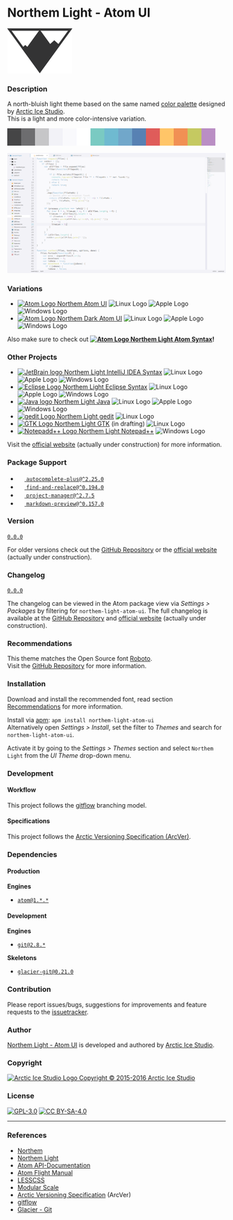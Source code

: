 Northem Light - Atom UI
=======================

![Northem Logo](https://raw.githubusercontent.com/arcticicestudio/northem-light-atom-ui/master/assets/media/northem-logo.png)

### Description
A north-bluish light theme based on the same named [color palette](https://github.com/arcticicestudio/northem) designed by [Arctic Ice Studio](http://arcticicestudio.com).  
This is a light and more color-intensive variation.

![Northem Light Color Palette](https://raw.githubusercontent.com/arcticicestudio/northem-light-atom-ui/master/assets/media/northem-light.png)

![Northem Preview Screenshot](https://raw.githubusercontent.com/arcticicestudio/northem-light-atom-ui/master/assets/media/preview-screenshot.png)

### Variations
  - <a href="https://github.com/arcticicestudio/northem-atom-ui"><img src="https://atom.io/favicon.ico" alt="Atom Logo" width=16 height=16> Northem Atom UI</a> <img src="https://www.kernel.org/theme/images/logos/favicon.png" alt="Linux Logo" width=16 height=16 /> <img src="https://developer.apple.com/favicon.ico" alt="Apple Logo" width=16 height=16 /> <img src="https://www.microsoft.com/en-us/windows/favicon.ico" alt="Windows Logo" width=16 height=16 />
  - <a href="https://github.com/arcticicestudio/northem-dark-atom-ui"><img src="https://atom.io/favicon.ico" alt="Atom Logo" width=16 height=16> Northem Dark Atom UI</a> <img src="https://www.kernel.org/theme/images/logos/favicon.png" alt="Linux Logo" width=16 height=16 /> <img src="https://developer.apple.com/favicon.ico" alt="Apple Logo" width=16 height=16 /> <img src="https://www.microsoft.com/en-us/windows/favicon.ico" alt="Windows Logo" width=16 height=16 />

Also make sure to check out **<a href="https://github.com/arcticicestudio/northem-light-atom-syntax"><img src="https://atom.io/favicon.ico" alt="Atom Logo" width=16 height=16> Northem Light Atom Syntax</a>!**

### Other Projects
  - <a href="https://github.com/arcticicestudio/northem-light-intellij-idea-syntax"><img src="https://www.jetbrains.com/_assets//shared/favicons/jetbrains.ico" alt="JetBrain logo" width=16 height=16> Northem Light IntelliJ IDEA Syntax</a> <img src="https://www.kernel.org/theme/images/logos/favicon.png" alt="Linux Logo" width=16 height=16 /> <img src="https://developer.apple.com/favicon.ico" alt="Apple Logo" width=16 height=16 /> <img src="https://www.microsoft.com/en-us/windows/favicon.ico" alt="Windows Logo" width=16 height=16 />
  - <a href="https://github.com/arcticicestudio/northem-light-eclipse-syntax"><img src="https://eclipse.org/favicon.ico" alt="Eclipse Logo" width=16 height=16> Northem Light Eclipse Syntax</a> <img src="https://www.kernel.org/theme/images/logos/favicon.png" alt="Linux Logo" width=16 height=16 /> <img src="https://developer.apple.com/favicon.ico" alt="Apple Logo" width=16 height=16 /> <img src="https://www.microsoft.com/en-us/windows/favicon.ico" alt="Windows Logo" width=16 height=16 />
  - <a href="https://github.com/arcticicestudio/northem-light-java"><img src="https://www.java.com/favicon.ico" alt="Java logo" width=16 height=16> Northem Light Java</a> <img src="https://www.kernel.org/theme/images/logos/favicon.png" alt="Linux Logo" width=16 height=16 /> <img src="https://developer.apple.com/favicon.ico" alt="Apple Logo" width=16 height=16 /> <img src="https://www.microsoft.com/en-us/windows/favicon.ico" alt="Windows Logo" width=16 height=16 />
  - <a href="https://github.com/arcticicestudio/northem-light-gedit"><img src="https://static.gnome.org/wiki.gnome.org/gnome/css/favicon.png" alt="gedit Logo" width=16 height=16> Northem Light gedit</a> <img src="https://www.kernel.org/theme/images/logos/favicon.png" alt="Linux Logo" width=16 height=16 />
  - <a href="#"><img src="http://www.gtk.org/images/gtk-logo.ico" alt="GTK Logo" width=16 height=16> Northem Light GTK</a> (in drafting) <img src="https://www.kernel.org/theme/images/logos/favicon.png" alt="Linux Logo" width=16 height=16 />
  - <a href="https://github.com/arcticicestudio/northem-light-notepadplusplus"><img src="http://notepad-plus-plus.org/assets/images/favicon.ico" alt="Notepadd++ Logo" width=16 height=16> Northem Light Notepad++</a> <img src="https://www.microsoft.com/en-us/windows/favicon.ico" alt="Windows Logo" width=16 height=16 />

Visit the [official website](http://arcticicestudio.com/northem) (actually under construction) for more information.

### Package Support
  - <a href="https://atom.io/packages/autocomplete-plus"><img src="https://avatars0.githubusercontent.com/u/1089146" width=16 height=16/> `autocomplete-plus@^2.25.0`</a>
  - <a href="https://atom.io/packages/find-and-replace"><img src="https://avatars0.githubusercontent.com/u/1089146" width=16 height=16/> `find-and-replace@^0.194.0`</a>
  - <a href="https://atom.io/packages/project-manager"><img src="https://avatars0.githubusercontent.com/u/696872" width=16 height=16/> `project-manager@^2.7.5`</a>
  - <a href="https://atom.io/packages/markdown-preview"><img src="https://avatars0.githubusercontent.com/u/1089146" width=16 height=16/> `markdown-preview@^0.157.0`</a>

### Version
[`0.0.0`](https://github.com/arcticicestudio/northem-light-atom-ui/releases/latest)  

For older versions check out the [GitHub Repository](https://github.com/arcticicestudio/northem-light-atom-ui/releases) or the [official website](http://arcticicestudio.com/northem) (actually under construction).

### Changelog
[`0.0.0`](https://github.com/arcticicestudio/northem-light-atom-ui/blob/master/CHANGELOG.md)

The changelog can be viewed in the Atom package view via *Settings > Packages* by filtering for `northem-light-atom-ui`.
The full changelog is available at the [GitHub Repository](https://github.com/arcticicestudio/northem-light-atom-ui) and [official website](http://arcticicestudio.com/northem) (actually under construction).

### Recommendations
This theme matches the Open Source font [Roboto](http://www.google.com/fonts/specimen/Roboto).  
Visit the [GitHub Repository](https://github.com/google/fonts/tree/master/apache/roboto) for more information.

### Installation
Download and install the recommended font, read section [Recommendations](#Recommendations) for more information.

Install via [apm](https://github.com/atom/apm): `apm install northem-light-atom-ui`  
Alternatively open *Settings > Install*, set the filter to *Themes* and search for `northem-light-atom-ui`.

Activate it by going to the *Settings > Themes* section and select `Northem Light` from the *UI Theme* drop-down menu.

### Development
#### Workflow
This project follows the [gitflow](http://nvie.com/posts/a-successful-git-branching-model) branching model.

#### Specifications
This project follows the [Arctic Versioning Specification (ArcVer)](https://github.com/arcticicestudio/arcver).

### Dependencies
#### Production
**Engines**
  - [`atom@1.*.*`](https://atom.io)

#### Development
**Engines**
  - [`git@2.8.*`](https://git-scm.com)

**Skeletons**
  - [`glacier-git@0.21.0`](https://github.com/arcticicestudio/glacier-git)

### Contribution
Please report issues/bugs, suggestions for improvements and feature requests to the [issuetracker](https://github.com/arcticicestudio/northem-light-atom-ui/issues).

### Author
[Northem Light - Atom UI](https://github.com/arcticicestudio/northem-light-atom-ui) is developed and authored by [Arctic Ice Studio](http://arcticicestudio.com).

### Copyright
<a href="mailto:development@arcticicestudio.com"><img src="http://arcticicestudio.com/favicon.ico" width=16 height=16 alt="Arctic Ice Studio Logo"/> Copyright &copy; 2015-2016 Arctic Ice Studio</a>

### License
[![GPL-3.0](http://www.gnu.org/graphics/gplv3-88x31.png)](http://www.gnu.org/licenses/gpl.txt) [![CC BY-SA-4.0](http://mirrors.creativecommons.org/presskit/buttons/88x31/svg/by-sa.svg)](http://creativecommons.org/licenses/by-sa/4.0/)

---

### References
  - [Northem](https://github.com/arcticicestudio/northem)
  - [Northem Light](https://github.com/arcticicestudio/northem-light)
  - [Atom API-Documentation](https://atom.io/docs/api/latest/Atom)  
  - [Atom Flight Manual](https://atom.io/docs)  
  - [LESSCSS](http://lesscss.org)  
  - [Modular Scale](http://www.modularscale.com)
  - [Arctic Versioning Specification](http://specs.arcticicestudio.com/arcver) (ArcVer)
  - [gitflow](http://nvie.com/posts/a-successful-git-branching-model)
  - [Glacier - Git](https://github.com/arcticicestudio/glacier-git)
